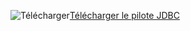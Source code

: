 ![Télécharger](../ssdt/media/download.png)[Télécharger le pilote JDBC](https://go.microsoft.com/fwlink/?linkid=852460)
